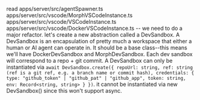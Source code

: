 read apps/server/src/agentSpawner.ts apps/server/src/vscode/MorphVSCodeInstance.ts apps/server/src/vscode/VSCodeInstance.ts apps/server/src/vscode/DockerVSCodeInstance.ts -- we need to do a major refactor. let's create a new abstraction called a DevSandbox. A DevSandbox is an encapsulation of pretty much a workspace that either a human or AI agent can operate in. It should be a base class--this means we'll have DockerDevSandbox and MorphDevSandbox. Each dev sandbox will correspond to a repo + git commit. A DevSandbox can only be instantiated via `await DevSandbox.create({ repoUrl: string, ref: string (ref is a git ref, e.g. a branch name or commit hash), credentials: { type: "github_token" | "github_pat" | "github_app", token: string, env: Record<string, string> } })`. it cannot be instantiated via new DevSandbox() since this won't support async.
